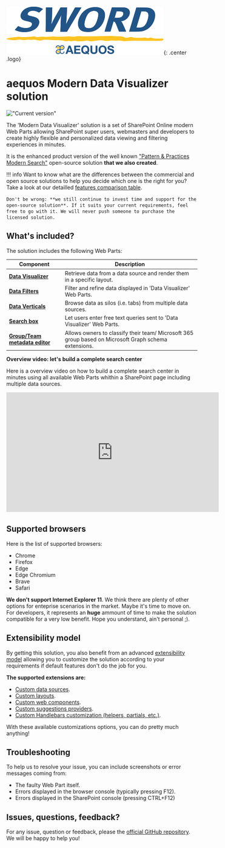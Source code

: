 !["aequos"](./assets/aequos_logo_noir.png){: .center .logo}

# aequos Modern Data Visualizer solution

!["Current version"](https://img.shields.io/github/v/release/aequos-solutions/modern-data-visualizer?include_prereleases)

The 'Modern Data Visualizer' solution is a set of SharePoint Online modern Web Parts allowing SharePoint super users, webmasters and developers to create highly flexible and personalized data viewing and filtering experiences in minutes.

It is the enhanced product version of the well known ["Pattern & Practices Modern Search"](https://github.com/microsoft-search/pnp-modern-search) open-source solution **that we also created**.

!!! info
    Want to know what are the differences between the commercial and open source solutions to help you decide which one is the right for you? Take a look at our detailled [features comparison table](./features/).

    Don't be wrong: **we still continue to invest time and support for the open-source solution**. If it suits your current requirements, feel free to go with it. We will never push someone to purchase the licensed solution.

## What's included?

The solution includes the following Web Parts:

| Component | Description |
| --------- | ----------- |
| **[Data Visualizer](./usage/data-visualizer/index.md)** | Retrieve data from a data source and render them in a specific layout.
| **[Data Filters](./usage/data-filters/index.md)** | Filter and refine data displayed in 'Data Visualizer' Web Parts.
| **[Data Verticals](./usage/data-verticals/index.md)** | Browse data as silos (i.e. tabs) from multiple data sources.
| **[Search box](./usage/search-box/index.md)** | Let users enter free text queries sent to 'Data Visualizer' Web Parts.
| **[Group/Team metadata editor](./usage/group-tag-manager/index.md)** | Allows owners to classify their team/ Microsoft 365 group based on Microsoft Graph schema extensions.

**Overview video: let's build a complete search center**

Here is a overview video on how to build a complete search center in minutes using all available Web Parts whithin a SharePoint page including multiple data sources.

<iframe width="560" height="315" src="https://www.youtube.com/embed/EECqOBWq3wo" frameborder="0" allow="accelerometer; autoplay; encrypted-media; gyroscope; picture-in-picture" allowfullscreen></iframe>

## Supported browsers

Here is the list of supported browsers:

- Chrome
- Firefox
- Edge
- Edge Chromium
- Brave
- Safari

**We don't support Internet Explorer 11**. We think there are plenty of other options for enteprise scenarios in the market. Maybe it's time to move on. For developers, it represents an **huge** ammount of time to make the solution compatible for a very low benefit. Hope you understand, ain't personal ;).

## Extensibility model

By getting this solution, you also benefit from an advanced [extensibility model](./extensibility/index.md) allowing you to customize the solution according to your requirements if default features don't do the job for you. 

**The supported extensions are:**

- [Custom data sources](./extensibility/custom_data_source.md).
- [Custom layouts](./extensibility/custom_layout.md).
- [Custom web components](./extensibility/custom_web_component.md).
- [Custom suggestions providers](./extensibility/custom_suggestions_provider.md).
- [Custom Handlebars customization (helpers, partials, etc.)](./extensibility/handlebars_customizations.md).

With these available customizations options, you can do pretty much anything!

## Troubleshooting

To help us to resolve your issue, you can include screenshots or error messages coming from:

- The faulty Web Part itself. 
- Errors displayed in the browser console (typically pressing F12).
- Errors displayed in the SharePoint console (pressing CTRL+F12)

## Issues, questions, feedback?

For any issue, question or feedback, please the [official GitHub repository](https://github.com/aequos-solutions/modern-data-visualizer/issues). We will be happy to help you!